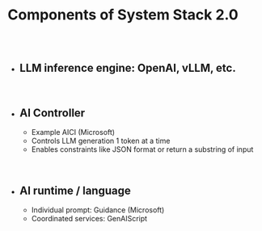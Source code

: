 # Components of System Stack 2.0
##
&nbsp;
- LLM inference engine: OpenAI, vLLM, etc.
    - 
&nbsp;
- AI Controller 
    -
    - Example AICI (Microsoft)
    - Controls LLM generation 1 token at a time
    - Enables constraints like JSON format or return a substring of input
    
&nbsp;
- AI runtime / language
    -
    - Individual prompt: Guidance (Microsoft)
    - Coordinated services: GenAIScript